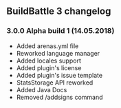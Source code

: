 ## BuildBattle 3 changelog

### 3.0.0 Alpha build 1 (14.05.2018)
* Added arenas.yml file
* Reworked language manager
* Added locales support
* Added plugin's license
* Added plugin's issue template
* StatsStorage API reworked
* Added Java Docs
* Removed /addsigns command